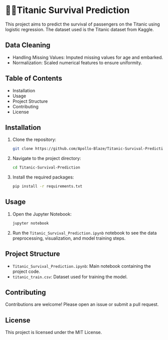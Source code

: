 # 🚢⚓Titanic Survival Prediction

This project aims to predict the survival of passengers on the Titanic using logistic regression. The dataset used is the Titanic dataset from Kaggle.

## Data Cleaning
- Handling Missing Values: Imputed missing values for age and embarked.
- Normalization: Scaled numerical features to ensure uniformity.

## Table of Contents
- Installation
- Usage
- Project Structure
- Contributing
- License

## Installation
1. Clone the repository:
    ```bash
    git clone https://github.com/Apollo-Blaze/Titanic-Survival-Prediction.git
    ```
2. Navigate to the project directory:
    ```bash
    cd Titanic-Survival-Prediction
    ```
3. Install the required packages:
    ```bash
    pip install -r requirements.txt
    ```

## Usage
1. Open the Jupyter Notebook:
    ```bash
    jupyter notebook
    ```
2. Run the `Titanic_Survival_Prediction.ipynb` notebook to see the data preprocessing, visualization, and model training steps.

## Project Structure
- `Titanic_Survival_Prediction.ipynb`: Main notebook containing the project code.
- `titanic_train.csv`: Dataset used for training the model.

## Contributing
Contributions are welcome! Please open an issue or submit a pull request.

## License
This project is licensed under the MIT License.
